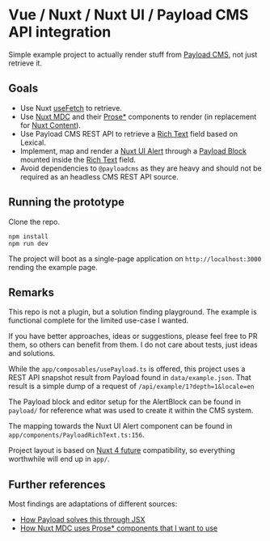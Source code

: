 # Vue / Nuxt / Nuxt UI / Payload CMS API integration

Simple example project to actually render stuff from [Payload CMS](https://payloadcms.com/), not just retrieve it.

## Goals

- Use Nuxt [useFetch](https://nuxt.com/docs/getting-started/data-fetching) to retrieve.
- Use [Nuxt MDC](https://nuxt.com/modules/mdc) and their [Prose*](https://github.com/nuxt-modules/mdc?tab=readme-ov-file#prose-components) components to render (in replacement for [Nuxt Content](https://content.nuxt.com/)).
- Use Payload CMS REST API to retrieve a [Rich Text](https://payloadcms.com/docs/fields/rich-text) field based on Lexical.
- Implement, map and render a [Nuxt UI Alert](https://ui3.nuxt.dev/components/alert) through
  a [Payload Block](https://payloadcms.com/docs/fields/blocks) mounted inside the [Rich Text](https://payloadcms.com/docs/fields/rich-text) field.
- Avoid dependencies to `@payloadcms` as they are heavy and should not be required as an headless CMS REST API source.

## Running the prototype

Clone the repo.

```shell
npm install
npm run dev
```

The project will boot as a single-page application on `http://localhost:3000` rending the example page.

## Remarks

This repo is not a plugin, but a solution finding playground. The example is functional complete for the limited use-case I wanted.

If you have better approaches, ideas or suggestions, please feel free to PR them, so others can benefit from them.
I do not care about tests, just ideas and solutions.

While the `app/composables/usePayload.ts` is offered, this project uses a REST API snapshot result from Payload found in `data/example.json`.
That result is a simple dump of a request of `/api/example/1?depth=1&locale=en`

The Payload block and editor setup for the AlertBlock can be found in `payload/` for reference what was used to create it within the CMS system.

The mapping towards the Nuxt UI Alert component can be found in `app/components/PayloadRichText.ts:156`.

Project layout is based on [Nuxt 4 future](https://nuxt.com/docs/getting-started/upgrade#testing-nuxt-4) compatibility,
so everything worthwhile will end up in `app/`.

## Further references

Most findings are adaptations of different sources:

- [How Payload solves this through JSX](https://github.com/payloadcms/public-demo/blob/master/src/app/_components/RichText/serialize/index.tsx)
- [How Nuxt MDC uses Prose* components that I want to use](https://github.com/nuxt-modules/mdc?tab=readme-ov-file#prose-components)
